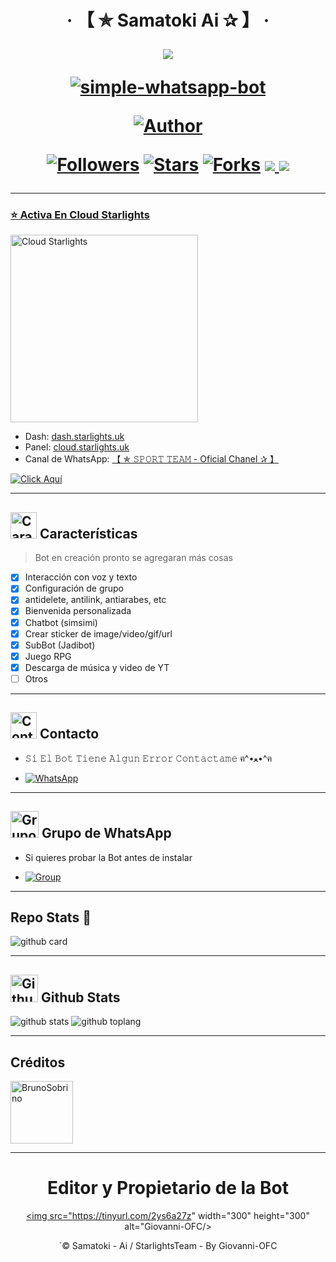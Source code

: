 <h1 align="center">‧ 【 ✯ Samatoki Ai ✰ 】 ‧
</p>
<p>
        <img src= "https://i.ibb.co/YbF4wNP/file.jpg">
    </p>
    <p align="center">
        <a href="#"><img title="simple-whatsapp-bot" src="https://img.shields.io/badge/-SIMPLE--WHATSAPP--BOT-green?colorA=%23ff0000&colorB=%23017e40&style=for-the-badge"></a>
    </p>
    <p>
        <a href="https://github.com/Giovanni-OFC"><img title="Author"    src="https://img.shields.io/badge/Author-Giovanni-OFC-purple.svg?style=for-the-badge&logo=github"></a>
    </p>
    <p>
        <a href="https://github.com/Giovanni-OFC"><img title="Followers" src="https://img.shields.io/github/followers/Giovanni-OFC?color=blue&style=flat-square"></a>
        <a href="https://github.com/StarlightsTeam/Samatoki-Ai/stargazers/"><img title="Stars" src="https://img.shields.io/github/stars/Giovanni-OFC/Samatoki-Ai?color=red&style=flat-square"></a>
        <a href="https://github.com/Giovanni-OFC/Samatoki-Ai/network/members"><img title="Forks" src="http://img.shields.io/github/forks/Giovanni-OFC/Samatoki-Ai?color=red&style=flat-square"></a>
        <a href="#"><img src="https://img.shields.io/badge/MANTENIMIENTO-SI-blue.svg"</a>
        <img src="https://img.shields.io/github/repo-size/Giovanni-OFC/Samatoki-Ai" /> <br>
   </p>
   <p>
</h1>

---------

### ⭐ Activa En Cloud Starlights

<a href="https://dash.starlights.uk"><img src="https://i.ibb.co/37T9Nnk/file.jpg" width="300" height="300" alt="Cloud Starlights"/></a>

- Dash: [dash.starlights.uk](https://dash.starlights.uk)
- Panel: [cloud.starlights.uk](https://cloud.starlights.uk/)
- Canal de WhatsApp: [【 ✯ 𝚂𝙿𝙾𝚁𝚃 𝚃𝙴𝙰𝙼 - Oficial Chanel ✰ 】](https://whatsapp.com/channel/0029VaolYwVHgZWWifsZCJ45 )

[![Click Aquí](https://img.shields.io/badge/Soporte-25D366?style=for-the-badge&logo=whatsapp&logoColor=white)](https://wa.me/51902855352)

---------

## <img src="https://i.pinimg.com/originals/73/69/6e/73696e022df7cd5cb3d999c6875361dd.gif" alt="Características" width="42" height="42"> Características

> Bot en creación pronto se agregaran más cosas 

- [x] Interacción con voz y texto
- [x] Configuración de grupo
- [x] antidelete, antilink, antiarabes, etc
- [x] Bienvenida personalizada
- [x] Chatbot (simsimi)
- [x] Crear sticker de image/video/gif/url
- [x] SubBot (Jadibot)
- [x] Juego RPG
- [x] Descarga de música y video de YT
- [ ] Otros

---------

## <img src="https://i.pinimg.com/originals/19/80/6e/19806e91932e6054965fc83b85241270.gif" alt="Contacto" width="42" height="42"> Contacto

- 𝚂𝚒 𝙴𝚕 𝙱𝚘𝚝 𝚃𝚒𝚎𝚗𝚎 𝙰𝚕𝚐𝚞𝚗 𝙴𝚛𝚛𝚘𝚛 𝙲𝚘𝚗𝚝𝚊𝚌𝚝𝚊𝚖𝚎 ฅ^•ﻌ•^ฅ

* <a href="https://wa.me/
          51902855352"><img alt="WhatsApp" src="https://img.shields.io/badge/WhatsApp-25D366?style=for-the-badge&logo=whatsapp&logoColor=white"/></a>

---------

## <img src="https://static.wikia.nocookie.net/nyancat/images/d/d3/Nyan-cat.gif/revision/latest/scale-to-width-down/400?cb=20131231222500&path-prefix=es" alt="Grupo" width="45" height="43"> Grupo de WhatsApp


- Si quieres probar la Bot antes de instalar

* <a href="https://chat.whatsapp.com/IozDcUnkCoVDBQBDNYF6GB"><img alt="Group" src="https://img.shields.io/badge/Group-25D366?style=for-the-badge&logo=whatsapp&logoColor=white"/></a>

---------

## Repo Stats 🔭

![github card](https://github-readme-stats.vercel.app/api/pin/?username=Giovanni-OFC&repo=Samatoki-Ai&theme=chartreuse-dark)

---------

## <img src="https://raw.githubusercontent.com/vilcajoal/vilcajoal/master/assets/octocat-anime.gif" alt="Github" width="44" height="44"> Github Stats

![github stats](https://github-readme-stats.vercel.app/api?username=Giovanni-OFC&show_icons=true&theme=chartreuse-dark)
![github toplang](https://github-readme-stats.vercel.app/api/top-langs/?username=Giovanni-OFC&layout=compact&theme=chartreuse-dark)

---------

## Créditos 
<a href="https://github.com/BrunoSobrino"><img src="https://github.com/BrunoSobrino.png" width="100" height="100" alt="BrunoSobrino"/></a>

---------
<div align="center">
  <h1 align="center">Editor y Propietario de la Bot</h1>

<a href="https://github.com/Giovanni-OFC"><img src="https://tinyurl.com/2ys6a27z" width="300" height="300" alt="Giovanni-OFC/></a>

`© Samatoki - Ai / StarlightsTeam - By Giovanni-OFC
